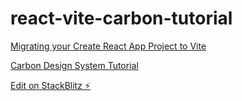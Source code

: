 # react-vite-carbon-tutorial

[Migrating your Create React App Project to Vite](https://craftsmenltd.com/blog/2022/06/23/migrating-your-create-react-app-project-to-vite/)

[Carbon Design System Tutorial](https://carbondesignsystem.com/developing/react-tutorial/step-1)

[Edit on StackBlitz ⚡️](https://stackblitz.com/edit/vitejs-vite-hwcyqs)
